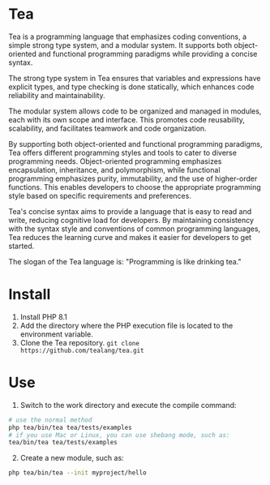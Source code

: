 
# Tea

Tea is a programming language that emphasizes coding conventions, a simple strong type system, and a modular system. It supports both object-oriented and functional programming paradigms while providing a concise syntax.

The strong type system in Tea ensures that variables and expressions have explicit types, and type checking is done statically, which enhances code reliability and maintainability.

The modular system allows code to be organized and managed in modules, each with its own scope and interface. This promotes code reusability, scalability, and facilitates teamwork and code organization.

By supporting both object-oriented and functional programming paradigms, Tea offers different programming styles and tools to cater to diverse programming needs. Object-oriented programming emphasizes encapsulation, inheritance, and polymorphism, while functional programming emphasizes purity, immutability, and the use of higher-order functions. This enables developers to choose the appropriate programming style based on specific requirements and preferences.

Tea's concise syntax aims to provide a language that is easy to read and write, reducing cognitive load for developers. By maintaining consistency with the syntax style and conventions of common programming languages, Tea reduces the learning curve and makes it easier for developers to get started.

The slogan of the Tea language is: "Programming is like drinking tea."

# Install

1. Install PHP 8.1
2. Add the directory where the PHP execution file is located to the environment variable.
3. Clone the Tea repository. `git clone https://github.com/tealang/tea.git`

# Use

1. Switch to the work directory and execute the compile command:
```bash
# use the normal method
php tea/bin/tea tea/tests/examples
# if you use Mac or Linux, you can use shebang mode, such as:
tea/bin/tea tea/tests/examples
```

2. Create a new module, such as:
```bash
php tea/bin/tea --init myproject/hello
```
